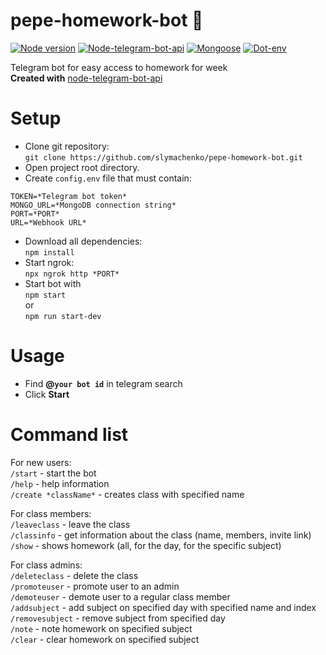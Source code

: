 # **pepe-homework-bot :frog:**

[![Node version](https://img.shields.io/badge/Node-v12.9.0-green)](https://nodejs.org/en/)
[![Node-telegram-bot-api](https://img.shields.io/badge/Node_Telegram_Bot_Api-v0.50.0-blue)](https://github.com/yagop/node-telegram-bot-api)
[![Mongoose](https://img.shields.io/badge/Mongoose-v6.4.6-red)](https://mongoosejs.com/)
[![Dot-env](https://img.shields.io/badge/DotEnv-v10.0.0-yellow)](https://github.com/motdotla/dotenv)

Telegram bot for easy access to homework for week  
**Created with** [node-telegram-bot-api](https://github.com/yagop/node-telegram-bot-api)

# Setup
- Clone git repository:  
`git clone https://github.com/slymachenko/pepe-homework-bot.git`
- Open project root directory.
- Create `config.env` file that must contain:
```
TOKEN=*Telegram bot token*
MONGO_URL=*MongoDB connection string*
PORT=*PORT*
URL=*Webhook URL*
```
- Download all dependencies:  
`npm install`
- Start ngrok:  
`npx ngrok http *PORT*`
- Start bot with  
`npm start`  
or  
`npm run start-dev`

# Usage
- Find **@`your bot id`** in telegram search
- Click **Start**

# Command list
For new users:  
`/start` - start the bot  
`/help` - help information  
`/create *className*` - creates class with specified name  

For class members:  
`/leaveclass` - leave the class  
`/classinfo` - get information about the class (name, members, invite link)  
`/show` - shows homework (all, for the day, for the specific subject)  

For class admins:  
`/deleteclass` - delete the class  
`/promoteuser` - promote user to an admin  
`/demoteuser` - demote user to a regular class member  
`/addsubject` - add subject on specified day with specified name and index  
`/removesubject` - remove subject from specified day  
`/note` - note homework on specified subject  
`/clear` - clear homework on specified subject  
